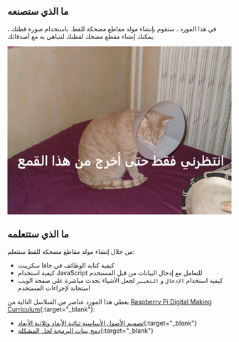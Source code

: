 ## ما الذي ستصنعه

في هذا المورد ، ستقوم بإنشاء مولد مقاطع مضحكة للقط. باستخدام صورة قطتك ، يمكنك إنشاء مقطع مضحك لقطتك لتتباهى به مع أصدقائك.

![مثال مقطع مضحك](images/example-meme.png)

## ما الذي ستتعلمه

من خلال إنشاء مولد مقاطغ مضحكة للقط ستتعلم:

- كيفية كتابة الوظائف في جافا سكريبت
- كيفية استخدام JavaScript للتعامل مع إدخال البيانات من قبل المستخدم
- كيفية استخدام `الإدخال` و `التغيير` لجعل الأشياء تحدث مباشرة على صفحة الويب استجابة لإجراءات المستخدم

يغطي هذا المورد عناصر من السلاسل التالية من [Raspberry Pi Digital Making Curriculum](https://www.raspberrypi.org/curriculum/){:target="_blank"}:

- [تصميم الأصول الأساسية ثنائية الأبعاد وثلاثية الأبعاد](https://www.raspberrypi.org/curriculum/design/creator){:target="_blank"}
- [دمج بنيات البرمجة لحل المشكلة](https://www.raspberrypi.org/curriculum/programming/builder){:target="_blank"}
